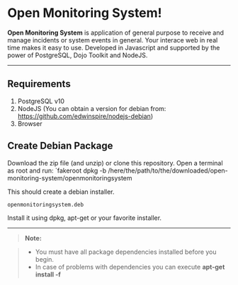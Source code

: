 Open Monitoring System!
===================

**Open Monitoring System** is application of general purpose to receive and manage incidents or system events in general. Your interace web in real time makes it easy to use. Developed in Javascript and supported by the power of PostgreSQL, Dojo Toolkit and NodeJS. 

----------

Requirements
-------------

 1. PostgreSQL v10
 2. NodeJS (You can obtain a version for debian from: https://github.com/edwinspire/nodejs-debian) 
 3. Browser 

Create Debian Package
-------------

 Download the zip file (and unzip) or clone this repository.
Open a terminal as root and run:
 `fakeroot dpkg -b  /here/the/path/to/the/downloaded/open-monitoring-system/openmonitoringsystem

This should create a debian installer.

    openmonitoringsystem.deb

 Install it using dpkg, apt-get or your favorite installer.


----------
> **Note:**

> - You must have all package dependencies installed before you begin.
> - In case of problems with dependencies you can execute **apt-get install -f**
